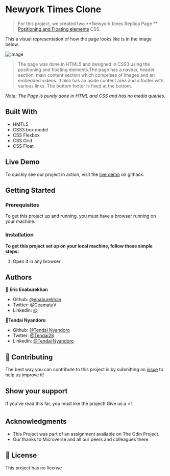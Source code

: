 # Newyork Times Clone

> For this project, we created two **Newyork times Replica Page **  [Positioning and Floating elements](https://www.theodinproject.com/courses/html5-and-css3/lessons/positioning-and-floating-elements) CSS. 

This a visual representation of how the page looks like is in the image below.

![image](https://user-images.githubusercontent.com/30318155/92102993-a500bb80-eddf-11ea-8f21-e4a9e4c65283.png)

> The page was done in HTML5 and designed in CSS3 using the positioning and floating elements.The page has a navbar, header section, main content section which comprises of images and an embedded videos. It also has an aside content area and a footer with various links. The bottom footer is fixed at the bottom.

*Note: The Page is purely done in HTML and CSS and has no media queries.*

## Built With
- HMTL5
- CSS3 box model
- CSS Flexbox 
- CSS Grid
- CSS Float

## Live Demo

To quickly see our project in action, visit the [live demo](https://raw.githack.com/enaburekhan/Newyorktimes-clone/feature-newyorktimes/index.html) on githack.

## Getting Started

### Prerequisites

To get this project up and running, you must have a browser running on your machine.

### Installation

**To get this project set up on your local machine, follow these simple steps:**

1. Open it in any browser

## Authors

👤 **Eric Enaburekhan**

- Github: [@enaburekhan](https://github.com/enaburekhan)
- Twitter: [@CeamatuV](https://twitter.com/enaburekhaneric)
- Linkedin: [@](https://www.linkedin.com/in/eric-enaburekhan-801a28100/)

👤**Tendai Nyandoro**
- Github: [@Tendai Nyandoro](https://github.com/tnyandoro)
- Twitter: [@Tendai28](https://twitter.com/tendai28)
- LinkedIn: [@Tendai Nyandoro](https://www.linkedin.com/in/tendai-nyandoro-a8060826/)

## 🤝 Contributing

The best way you can contribute to this project is by submitting an [issue](https://github.com/enaburekhan/Newyorktimes-clone/issues) to help us improve it!

## Show your support

If you've read this far, you must like the project! Give us a ⭐️!

## Acknowledgments

- This Project was part of an assignment available on The Odin Project.
- Our thanks to Microverse and all our peers and colleagues there.

## 📝 License

This project has no license
